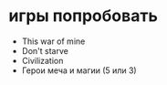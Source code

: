 # игры попробовать
*   This war of mine
*   Don't starve
*   Civilization
*   Герои меча и магии (5 или 3)